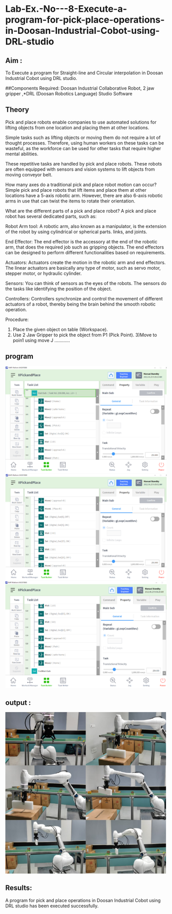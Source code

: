 # Lab-Ex.-No---8-Execute-a-program-for-pick-place-operations-in-Doosan-Industrial-Cobot-using-DRL-studio
## Aim :
To Execute a program for Straight-line and Circular interpolation in Doosan Industrial Cobot using DRL studio.

##Components Required: Doosan Industrial Collaborative Robot, 2 jaw gripper ,*DRL (Doosan Robotics Language) Studio Software


## Theory 
Pick and place robots enable companies to use automated solutions for lifting objects from one location and placing them at other locations.

Simple tasks such as lifting objects or moving them do not require a lot of thought processes. Therefore, using human workers on these tasks can be wasteful, as the workforce can be used for other tasks that require higher mental abilities.

These repetitive tasks are handled by pick and place robots. These robots are often equipped with sensors and vision systems to lift objects from moving conveyor belt.

How many axes do a traditional pick and place robot motion can occur?
Simple pick and place robots that lift items and place them at other locations have a 5-axis robotic arm. However, there are also 6-axis robotic arms in use that can twist the items to rotate their orientation.

What are the different parts of a pick and place robot?
A pick and place robot has several dedicated parts, such as:

Robot Arm tool: A robotic arm, also known as a manipulator, is the extension of the robot by using cylindrical or spherical parts. links, and joints.

End Effector: The end effector is the accessory at the end of the robotic arm, that does the required job such as gripping objects. The end effectors can be designed to perform different functionalities based on requirements.

Actuators: Actuators create the motion in the robotic arm and end effectors. The linear actuators are basically any type of motor, such as servo motor, stepper motor, or hydraulic cylinder.

Sensors: You can think of sensors as the eyes of the robots. The sensors do the tasks like identifying the position of the object.

Controllers: Controllers synchronize and control the movement of different actuators of a robot, thereby being the brain behind the smooth robotic operation.



Procedure:


1) Place the given object on table (Workspace).
2) Use 2 Jaw Gripper to pick the object from P1 (Pick Point). 
3)Move to poin1 using move J
............

## program
![output](https://github.com/VINUTHNA-2004/Lab-Ex.-No---8-Execute-a-program-for-pick-place-operations-in-Doosan-Industrial-Cobot-using-DRL-st/blob/main/8.png?raw=true)
![output](https://github.com/VINUTHNA-2004/Lab-Ex.-No---8-Execute-a-program-for-pick-place-operations-in-Doosan-Industrial-Cobot-using-DRL-st/blob/main/8a.png?raw=true)
![output](https://github.com/VINUTHNA-2004/Lab-Ex.-No---8-Execute-a-program-for-pick-place-operations-in-Doosan-Industrial-Cobot-using-DRL-st/blob/main/8b.png?raw=true)

## output : 

![output](https://github.com/VINUTHNA-2004/Lab-Ex.-No---8-Execute-a-program-for-pick-place-operations-in-Doosan-Industrial-Cobot-using-DRL-st/blob/main/8c.png?raw=true)

## Results: 
A program for pick and place operations in Doosan Industrial Cobot using DRL studio has been executed successfully.





